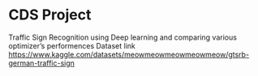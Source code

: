 # CDS Project
Traffic Sign Recognition using Deep learning and comparing various optimizer’s performences
Dataset link https://www.kaggle.com/datasets/meowmeowmeowmeowmeow/gtsrb-german-traffic-sign
